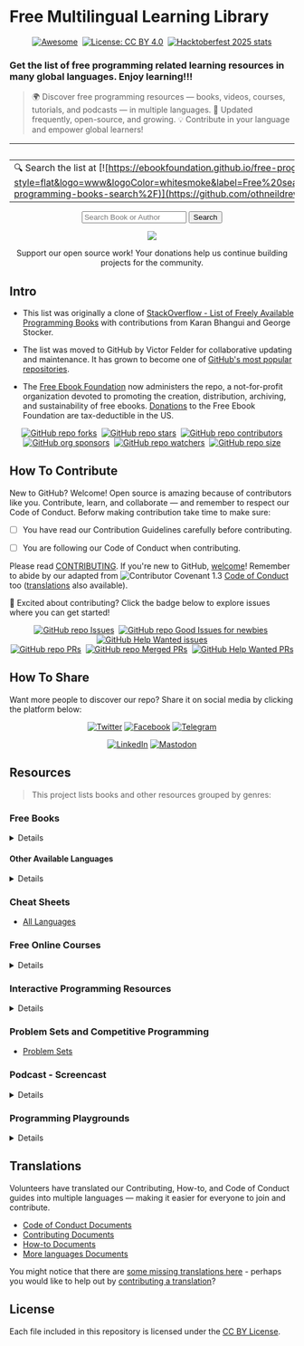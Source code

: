 # Free Multilingual Learning Library 
<div align="center" markdown="1">

[![Awesome](https://cdn.rawgit.com/sindresorhus/awesome/d7305f38d29fed78fa85652e3a63e154dd8e8829/media/badge.svg)](https://github.com/sindresorhus/awesome)&#160;
[![License: CC BY 4.0](https://img.shields.io/badge/License-CC%20BY%204.0-lightgrey.svg)](https://creativecommons.org/licenses/by/4.0/)&#160;
[![Hacktoberfest 2025 stats](https://img.shields.io/github/hacktoberfest/2025/EbookFoundation/free-programming-books?label=Hacktoberfest+2025)](https://github.com/EbookFoundation/free-programming-books/pulls?q=is%3Apr+is%3Amerged+created%3A2025-10-01..2025-10-31)

</div>

### Get the list of free programming related learning resources in many global languages. Enjoy learning!!!
> 🌍 Discover free programming resources — books, videos, courses, tutorials, and podcasts — in multiple languages. 🚀 Updated frequently, open-source, and growing. 💡 Contribute in your language and empower global learners!

<div style="#6e6e6e" align="center" markdown="1">
    
| Search Resources(Dynamic website) | Read Resources(Static website) |
|-----------------|----------------|
| 🔍 Search the list at  [![https://ebookfoundation.github.io/free-programming-books-search/](https://img.shields.io/website?style=flat&logo=www&logoColor=whitesmoke&label=Free%20search%20site&down_color=red&down_message=down&up_color=green&up_message=up&url=https%3A%2F%2Febookfoundation.github.io%2Ffree-programming-books-search%2F)](https://github.com/othneildrew/Best-README-Template) | 📖 Get easy-to-read website at  ![https://ebookfoundation.github.io/free-programming-books-search/](https://img.shields.io/website?style=flat&logo=www&logoColor=whitesmoke&label=Free%20search%20site&down_color=red&down_message=down&up_color=green&up_message=up&url=https%3A%2F%2Febookfoundation.github.io%2Ffree-programming-books-search%2F) |
    
</div>


<div align="center">
  <form action="https://ebookfoundation.github.io/free-programming-books-search">
    <input type="text" id="fpbSearch" name="search" required placeholder="Search Book or Author"/>
    <label for="submit"> </label>
    <input type="submit" id="submit" name="submit" value="Search" />
  </form>
</div>



 <p align='center'>
  <a href='https://pay.blink.sv/sanlim?amount=0&memo=&display=USD'>
     <img src='https://github.com/alexandresanlim/alexandresanlim/assets/5353685/ca997d22-da69-428f-bce6-ce5a3df274cf' />
  </a>
 <p/>

 <p align='center'>
<a> Support our open source work! Your donations help us continue building projects for the community.</a>
 <p/>




     
## Intro

* This list was originally a clone of [StackOverflow - List of Freely Available Programming Books](https://web.archive.org/web/20140606191453/http://stackoverflow.com/questions/194812/list-of-freely-available-programming-books/392926) with contributions from Karan Bhangui and George Stocker.

* The list was moved to GitHub by Victor Felder for collaborative updating and maintenance. It has grown to become one of [GitHub's most popular repositories](https://octoverse.github.com/).

* The [Free Ebook Foundation](https://ebookfoundation.org) now administers the repo, a not-for-profit organization devoted to promoting the creation, distribution, archiving, and sustainability of free ebooks. [Donations](https://ebookfoundation.org/contributions.html) to the Free Ebook Foundation are tax-deductible in the US.

<div align="center" markdown="1">

[![GitHub repo forks](https://img.shields.io/github/forks/EbookFoundation/free-programming-books?style=flat&logo=github&logoColor=whitesmoke&label=Forks)](https://github.com/EbookFoundation/free-programming-books/network)&#160;
[![GitHub repo stars](https://img.shields.io/github/stars/EbookFoundation/free-programming-books?style=flat&logo=github&logoColor=whitesmoke&label=Stars)](https://github.com/EbookFoundation/free-programming-books/stargazers)&#160;
[![GitHub repo contributors](https://img.shields.io/github/contributors-anon/EbookFoundation/free-programming-books?style=flat&logo=github&logoColor=whitesmoke&label=Contributors)](https://github.com/EbookFoundation/free-programming-books/graphs/contributors)    
[![GitHub org sponsors](https://img.shields.io/github/sponsors/EbookFoundation?style=flat&logo=github&logoColor=whitesmoke&label=Sponsors)](https://github.com/sponsors/EbookFoundation)&#160;
[![GitHub repo watchers](https://img.shields.io/github/watchers/EbookFoundation/free-programming-books?style=flat&logo=github&logoColor=whitesmoke&label=Watchers)](https://github.com/EbookFoundation/free-programming-books/watchers)&#160;
[![GitHub repo size](https://img.shields.io/github/repo-size/EbookFoundation/free-programming-books?style=flat&logo=github&logoColor=whitesmoke&label=Repo%20Size)](https://github.com/EbookFoundation/free-programming-books/archive/refs/heads/main.zip)

</div>



## How To Contribute


New to GitHub? Welcome! Open source is amazing because of contributors like you. Contribute, learn, and collaborate — and remember to respect our Code of Conduct. Beforw making contribution take time to make sure:

- [ ] You have read our Contribution Guidelines carefully before contributing.

- [ ] You are following our Code of Conduct when contributing.

Please read [CONTRIBUTING](docs/CONTRIBUTING.md). If you're new to GitHub, [welcome](docs/HOWTO.md)! Remember to abide by our adapted from ![Contributor Covenant 1.3](https://img.shields.io/badge/Contributor%20Covenant-1.3-4baaaa.svg) [Code of Conduct](docs/CODE_OF_CONDUCT.md) too ([translations](#translations) also available).

🚀 Excited about contributing? Click the badge below to explore issues where you can get started!

<div align="center" markdown="1">

[![GitHub repo Issues](https://img.shields.io/github/issues/EbookFoundation/free-programming-books?style=flat&logo=github&logoColor=red&label=Issues)](https://github.com/EbookFoundation/free-programming-books/issues)&#160;
[![GitHub repo Good Issues for newbies](https://img.shields.io/github/issues/EbookFoundation/free-programming-books/good%20first%20issue?style=flat&logo=github&logoColor=green&label=Good%20First%20issues)](https://github.com/EbookFoundation/free-programming-books/issues?q=is%3Aopen+is%3Aissue+label%3A%22good+first+issue%22)&#160;
[![GitHub Help Wanted issues](https://img.shields.io/github/issues/EbookFoundation/free-programming-books/help%20wanted?style=flat&logo=github&logoColor=b545d1&label=%22Help%20Wanted%22%20issues)](https://github.com/EbookFoundation/free-programming-books/issues?q=is%3Aopen+is%3Aissue+label%3A%22help+wanted%22)    
[![GitHub repo PRs](https://img.shields.io/github/issues-pr/EbookFoundation/free-programming-books?style=flat&logo=github&logoColor=orange&label=PRs)](https://github.com/EbookFoundation/free-programming-books/pulls)&#160;
[![GitHub repo Merged PRs](https://img.shields.io/github/issues-search/EbookFoundation/free-programming-books?style=flat&logo=github&logoColor=green&label=Merged%20PRs&query=is%3Amerged)](https://github.com/EbookFoundation/free-programming-books/pulls?q=is%3Apr+is%3Amerged)&#160;
[![GitHub Help Wanted PRs](https://img.shields.io/github/issues-pr/EbookFoundation/free-programming-books/help%20wanted?style=flat&logo=github&logoColor=b545d1&label=%22Help%20Wanted%22%20PRs)](https://github.com/EbookFoundation/free-programming-books/pulls?q=is%3Aopen+is%3Aissue+label%3A%22help+wanted%22)

</div>


## How To Share

Want more people to discover our repo? Share it on social media by clicking the platform below:

<div align="center" markdown="1">

[![Twitter](https://img.shields.io/badge/Twitter-1DA1F2?style=for-the-badge&logo=twitter&logoColor=white)](https://t.me/share/url?url=https://github.com/EbookFoundation/free-programming-books)  [![Facebook](https://img.shields.io/badge/Facebook-1877F2?style=for-the-badge&logo=facebook&logoColor=white)](https://www.facebook.com/share.php?u=https%3A%2F%2Fgithub.com%2FEbookFoundation%2Ffree-programming-books&p[images][0]=&p[title]=Free%20Programming%20Books&p[summary]=)  [![Telegram](https://img.shields.io/badge/Telegram-0088CC?style=for-the-badge&logo=telegram&logoColor=white)](https://t.me/share/url?url=https://github.com/EbookFoundation/free-programming-books)   

[![LinkedIn](https://img.shields.io/badge/LinkedIn-0A66C2?style=for-the-badge&logo=linkedin&logoColor=white)]([https://www.linkedin.com/shareArticle?mini=true&url=YOUR_REPO_LINK](http://www.linkedin.com/shareArticle?mini=true&url=https://github.com/EbookFoundation/free-programming-books&title=Free%20Programming%20Books&summary=&source=))  [![Mastodon](https://img.shields.io/badge/-MASTODON-%232B90D9?style=for-the-badge&logo=mastodon&logoColor=white)]([https://www.linkedin.com/shareArticle?mini=true&url=YOUR_REPO_LINK](https://toot.kytta.dev/?text=https://github.com/EbookFoundation/free-programming-books))

</div>

## Resources
> This project lists books and other resources grouped by genres:
### Free Books
<details>
  <a>Click on the link to get the books</a>
  <ol>
      <ul>
        <li><a href='books/free-programming-books-langs.md'>English, By Programming Language</a></li>
        <li><a href='books/free-programming-books-subjects.md'>English, By Subject</a></li>
        </ul>
  </ol>
</details>


#### Other Available Languages
<details>
  <a>Click on the link to get the books</a>
  <ol>
      <ul>
        <li><a href='books/free-programming-books-ar.md'>Arabic / al arabiya / العربية</a></li>
        <li><a href='books/free-programming-books-hy.md'>Armenian / Հայերեն</a></li>
        <li><a href='books/free-programming-books-az.md'>Azerbaijani / Азәрбајҹан дили / آذربايجانجا ديلي</a></li>
        <li><a href='books/free-programming-books-bn.md'>Bengali / বাংলা</a></li>
        <li><a href='books/free-programming-books-bg.md'>Bulgarian / български</a></li>
        <li><a href='books/free-programming-books-my.md'>Burmese / မြန်မာဘာသာ</a></li>
        <li><a href='books/free-programming-books-zh.md'>Chinese / 中文</a></li>
        <li><a href='books/free-programming-books-cs.md'>Czech / čeština / český jazyk</a></li>
        <li><a href='books/free-programming-books-ca.md'>Catalan / catalan / català</a></li>
        <li><a href='books/free-programming-books-da.md'>Danish / dansk</a></li>
        <li><a href='books/free-programming-books-nl.md'>Dutch / Nederlands</a></li>
        <li><a href='books/free-programming-books-et.md'>Estonian / eesti keel</a></li>
        <li><a href='books/free-programming-books-fi.md'>Finnish / suomi / suomen kieli</a></li>
        <li><a href='books/free-programming-books-fr.md'>French / français</a></li>
        <li><a href='books/free-programming-books-de.md'>German / Deutsch</a></li>
        <li><a href='books/free-programming-books-el.md'>Greek / ελληνικά</a></li>
        <li><a href='books/free-programming-books-he.md'>Hebrew / עברית</a></li>
        <li><a href='books/free-programming-books-hi.md'>Hindi / हिन्दी</a></li>
        <li><a href='books/free-programming-books-hu.md'>Hungarian / magyar / magyar nyelv</a></li>
        <li><a href='books/free-programming-books-id.md'>Indonesian / Bahasa Indonesia</a></li>
        <li><a href='books/free-programming-books-it.md'>Italian / italiano</a></li>
        <li><a href='books/free-programming-books-ja.md'>Japanese / 日本語</a></li>
        <li><a href='books/free-programming-books-ko.md'>Korean / 한국어</a></li>
        <li><a href='books/free-programming-books-lv.md'>Latvian / Latviešu</a></li>
        <li><a href='books/free-programming-books-ml.md'>Malayalam / മലയാളം</a></li>
        <li><a href='books/free-programming-books-no.md'>Norwegian / Norsk</a></li>
        <li><a href='books/free-programming-books-fa_IR.md'>Persian / Farsi (Iran) / فارسى</a></li>
        <li><a href='books/free-programming-books-pl.md'>Polish / polski / język polski / polszczyzna</a></li>
        <li><a href='books/free-programming-books-pt_BR.md'>Portuguese (Brazil)</a></li>
        <li><a href='books/free-programming-books-pt_PT.md'>Portuguese (Portugal)</a></li>
        <li><a href='books/free-programming-books-ro.md'>Romanian (Romania) / limba română / român</a></li>
        <li><a href='books/free-programming-books-ru.md'>Russian / Русский язык</a></li>
        <li><a href='books/free-programming-books-sr.md'>Serbian / српски језик / srpski jezik</a></li>
        <li><a href='books/free-programming-books-sk.md'>Slovak / slovenčina</a></li>
        <li><a href='books/free-programming-books-es.md'>Spanish / español / castellano</a></li>
        <li><a href='books/free-programming-books-sv.md'>Swedish / Svenska</a></li>
        <li><a href='books/free-programming-books-ta.md'>Tamil / தமிழ்</a></li>
        <li><a href='books/free-programming-books-te.md'>Telugu / తెలుగు</a></li>
        <li><a href='books/free-programming-books-th.md'>Thai / ไทย</a></li>
        <li><a href='books/free-programming-books-tr.md'>Turkish / Türkçe</a></li>
        <li><a href='books/free-programming-books-uk.md'>Ukrainian / Українська</a></li>
        <li><a href='books/free-programming-books-vi.md'>Vietnamese / Tiếng Việt</a></li>
      </ul>
  </ol>
</details>

### Cheat Sheets

+ [All Languages](more/free-programming-cheatsheets.md)

### Free Online Courses

<details>
  <a>Click on the link to get the books</a>
  <ol>
      <ul>
        <li><a href='courses/free-courses-ar.md'>Arabic / al arabiya / العربية</a></li>
        <li><a href='courses/free-courses-bn.md'>Bengali / বাংলা</a></li>
        <li><a href='courses/free-courses-bg.md'>Bulgarian / български</a></li>
        <li><a href='courses/free-courses-my.md'>Burmese / မြန်မာဘာသာ</a></li>
        <li><a href='courses/free-courses-zh.md'>Chinese / 中文</a></li>
        <li><a href='courses/free-courses-en.md'>English</a></li>
        <li><a href='courses/free-courses-fi.md'>Finnish / suomi / suomen kieli</a></li>
        <li><a href='courses/free-courses-fr.md'>French / français</a></li>
        <li><a href='courses/free-courses-de.md'>German / Deutsch</a></li>
        <li><a href='courses/free-courses-el.md'>Greek / ελληνικά</a></li>
        <li><a href='courses/free-courses-he.md'>Hebrew / עברית</a></li>
        <li><a href='courses/free-courses-hi.md'>Hindi / हिंदी</a></li>
        <li><a href='courses/free-courses-id.md'>Indonesian / Bahasa Indonesia</a></li>
        <li><a href='courses/free-courses-it.md'>Italian / italiano</a></li>
        <li><a href='courses/free-courses-ja.md'>Japanese / 日本語</a></li>
        <li><a href='courses/free-courses-kn.md'>Kannada / ಕನ್ನಡ</a></li>
        <li><a href='courses/free-courses-kk.md'>Kazakh / қазақша</a></li>
        <li><a href='courses/free-courses-km.md'>Khmer / ភាសាខ្មែរ</a></li>
        <li><a href='courses/free-courses-ko.md'>Korean / 한국어</a></li>
        <li><a href='courses/free-courses-ml.md'>Malayalam / മലയാളം</a></li>
        <li><a href='courses/free-courses-mr.md'>Marathi / मराठी</a></li>
        <li><a href='courses/free-courses-ne.md'>Nepali / नेपाली</a></li>
        <li><a href='courses/free-courses-no.md'>Norwegian / Norsk</a></li>
        <li><a href='courses/free-courses-fa_IR.md'>Persian / Farsi (Iran) / فارسى</a></li>
        <li><a href='courses/free-courses-pl.md'>Polish / polski / język polski / polszczyzna</a></li>
        <li><a href='courses/free-courses-pt_BR.md'>Portuguese (Brazil)</a></li>
        <li><a href='courses/free-courses-pt_PT.md'>Portuguese (Portugal)</a></li>
        <li><a href='courses/free-courses-ru.md'>Russian / Русский язык</a></li>
        <li><a href='courses/free-courses-si.md'>Sinhala / සිංහල</a></li>
        <li><a href='courses/free-courses-es.md'>Spanish / español / castellano</a></li>
        <li><a href='courses/free-courses-sv.md'>Swedish / svenska</a></li>
        <li><a href='courses/free-courses-ta.md'>Tamil / தமிழ்</a></li>
        <li><a href='courses/free-courses-te.md'>Telugu / తెలుగు</a></li>
        <li><a href='courses/free-courses-th.md'>Thai / ภาษาไทย</a></li>
        <li><a href='courses/free-courses-tr.md'>Turkish / Türkçe</a></li>
        <li><a href='courses/free-courses-uk.md'>Ukrainian / Українська</a></li>
        <li><a href='courses/free-courses-ur.md'>Urdu / اردو</a></li>
        <li><a href='courses/free-courses-vi.md'>Vietnamese / Tiếng Việt</a></li>
      </ul>
  </ol>
</details>


### Interactive Programming Resources

<details>
  <a>Click on the link to get the books</a>
  <ol>
      <ul>
        <li><a href='more/free-programming-interactive-tutorials-zh.md'>Chinese / 中文</a></li>
        <li><a href='more/free-programming-interactive-tutorials-en.md'>English</a></li>
        <li><a href='more/free-programming-interactive-tutorials-de.md'>German / Deutsch</a></li>
        <li><a href='more/free-programming-interactive-tutorials-ja.md'>Japanese / 日本語</a></li>
        <li><a href='more/free-programming-interactive-tutorials-ru.md'>Russian / Русский язык</a></li>
      </ul>
  </ol>
</details>


### Problem Sets and Competitive Programming

+ [Problem Sets](more/problem-sets-competitive-programming.md)


### Podcast - Screencast


<details>
  <a>Free Podcasts and Screencasts:</a>
  <ol>
      <ul>
        <li><a href='casts/free-podcasts-screencasts-ar.md'>Arabic / al Arabiya / العربية</a></li>
        <li><a href='casts/free-podcasts-screencasts-my.md'>Burmese / မြန်မာဘာသာ</a></li>
        <li><a href='casts/free-podcasts-screencasts-zh.md'>Chinese / 中文</a></li>
        <li><a href='casts/free-podcasts-screencasts-cs.md'>Czech / čeština / český jazyk</a></li>
        <li><a href='casts/free-podcasts-screencasts-nl.md'>Dutch / Nederlands</a></li>
        <li><a href='casts/free-podcasts-screencasts-en.md'>English</a></li>
        <li><a href='casts/free-podcasts-screencasts-fi.md'>Finnish / Suomi</a></li>
        <li><a href='casts/free-podcasts-screencasts-fr.md'>French / français</a></li>
        <li><a href='casts/free-podcasts-screencasts-de.md'>German / Deutsch</a></li>
        <li><a href='casts/free-podcasts-screencasts-he.md'>Hebrew / עברית</a></li>
        <li><a href='casts/free-podcasts-screencasts-id.md'>Indonesian / Bahasa Indonesia</a></li>
        <li><a href='casts/free-podcasts-screencasts-fa_IR.md'>Persian / Farsi (Iran) / فارسى</a></li>
        <li><a href='casts/free-podcasts-screencasts-pl.md'>Polish / polski / język polski / polszczyzna</a></li>
        <li><a href='casts/free-podcasts-screencasts-pt_BR.md'>Portuguese (Brazil)</a></li>
        <li><a href='casts/free-podcasts-screencasts-pt_PT.md'>Portuguese (Portugal)</a></li>
        <li><a href='casts/free-podcasts-screencasts-ru.md'>Russian / Русский язык</a></li>
        <li><a href='casts/free-podcasts-screencasts-si.md'>Sinhala / සිංහල</a></li>
        <li><a href='casts/free-podcasts-screencasts-es.md'>Spanish / español / castellano</a></li>
        <li><a href='casts/free-podcasts-screencasts-sv.md'>Swedish / Svenska</a></li>
        <li><a href='casts/free-podcasts-screencasts-tr.md'>Turkish / Türkçe</a></li>
        <li><a href='casts/free-podcasts-screencasts-uk.md'>Ukrainian / Українська</a></li>
      </ul>
  </ol>
</details>


### Programming Playgrounds

<details>
  <a>Write, compile, and run your code within a browser. Try it out!</a>
  <ol>
      <ul>
        <li><a href='more/free-programming-playgrounds-zh.md'>Chinese / 中文</a></li>
        <li><a href='more/free-programming-playgrounds.md'>English</a></li>
        <li><a href='more/free-programming-playgrounds-de.md'>German / Deutsch</a></li>
      </ul>
  </ol>
</details>


## Translations

Volunteers have translated our Contributing, How-to, and Code of Conduct guides into multiple languages — making it easier for everyone to join and contribute.

<ul>
<li><a href='docs/CODE_OF_CONDUCT.md'>Code of Conduct Documents</a></li>
<li><a href='docs/CONTRIBUTING.md'>Contributing Documents </a></li>
<li><a href='docs/HOWTO.md'>How-to Documents</a></li>
<li><a href='docs/README.md#translations'>More languages Documents</a></li>
</ul>



You might notice that there are [some missing translations here](docs/README.md#translations) - perhaps you would like to help out by [contributing a translation](docs/CONTRIBUTING.md#help-out-by-contributing-a-translation)?


## License

Each file included in this repository is licensed under the [CC BY License](LICENSE).
